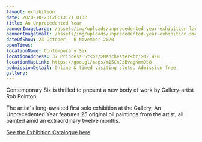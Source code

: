 ```yaml
---
layout: exhibition
date: 2020-10-23T20:13:21.013Z
title: An Unprecedented Year
bannerImageLarge: /assets/img/uploads/unprecedented-year-exhibition-large.jpg
bannerImageSmall: /assets/img/uploads/unprecedented-year-exhibition-small.jpg
dateOfShow: 23 October - 6 November 2020
openTimes: 
locationName: Contemporary Six
locationAddress: 37 Princess St<br/>Manchester<br/>M2 4FN
locationMapLink: https://goo.gl/maps/m15CnJzBvagKmmQb8
addmissionDetail: Online & timed visiting slots. Admission free
gallery: 
---
```

Contemporary Six is thrilled to present a new body of work by Gallery-artist Rob Pointon.

The artist's long-awaited first solo exhibition at the Gallery, An Unprecedented Year features 25 original oil paintings from the artist, all painted amid an extraordinary twelve months.

[See the Exhibition Catalogue here](https://www.contemporarysix.co.uk/exhibitions/26-an-unprecedented-year-a-solo-exhibition-of-new-paintings-by-rob/overview/)